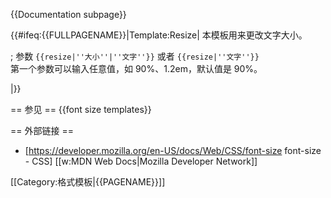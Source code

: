 <includeonly><!-- 在這裡加入模板的保護標識 --></includeonly><noinclude>{{Documentation subpage}}</noinclude>
<!-- EDIT TEMPLATE DOCUMENTATION BELOW THIS LINE -->
{{#ifeq:{{FULLPAGENAME}}|Template:Resize|
本模板用来更改文字大小。

; 参数
<code><nowiki>{{resize|''大小''|''文字''}}</nowiki></code>&nbsp;或者&nbsp;<code><nowiki>{{resize|''文字''}}</nowiki></code><br/>
第一个参数可以输入任意值，如 90%、1.2em，默认值是 90%。
<!--
; 示例
{| style="background:transparent;"
| <code><nowiki>{{resize|1.2em|This text is 0.2em larger than normal}}</nowiki></code>&nbsp;&nbsp;&nbsp;
| {{resize|1.2em|This text is 0.2em larger than normal}}
|-
| <code><nowiki>{{resize|80%|This text is 80% normal size}}</nowiki></code>
| {{resize|80%|This text is 80% normal size}}
|-
| <code><nowiki>{{resize|This text defaults to 90% normal size}}</nowiki></code>
| {{resize|This text defaults to 90% normal size}}
|}
-->
|}}

== 参见 ==
{{font size templates}}

== 外部链接 ==
* [https://developer.mozilla.org/en-US/docs/Web/CSS/font-size font-size - CSS] [[w:MDN Web Docs|Mozilla Developer Network]]

<includeonly>
[[Category:格式模板|{{PAGENAME}}]]
</includeonly>